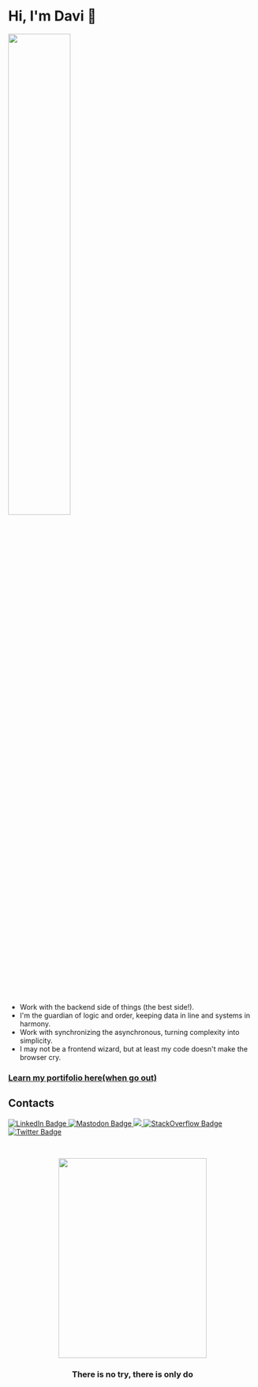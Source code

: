 # Hi, I'm Davi 🧙

<div id="header">
  <img src="https://gifs.eco.br/wp-content/uploads/2022/11/gifs-de-ragnarok-online-5.gif" style="width: 50%;">
</div>

- Work with the backend side of things (the best side!).
- I'm the guardian of logic and order, keeping data in line and systems in harmony.
- Work with synchronizing the asynchronous, turning complexity into simplicity.
- I may not be a frontend wizard, but at least my code doesn't make the browser cry.

### [Learn my portifolio here(when go out)](https://github.com/davi-canuto?tab=repositories)

## Contacts

<div id="badges">
  <a href="https://www.linkedin.com/in/davi-canuto-b10ab11b7/">
    <img src="https://img.shields.io/badge/LinkedIn-blue?style=for-the-badge&logo=linkedin&logoColor=white" alt="LinkedIn Badge"/>
  </a>
  <a href="https://mastodon.social/@davicanuto">
    <img src="https://img.shields.io/badge/Mastodon-6364FF?style=for-the-badge&logo=Mastodon&logoColor=white" alt="Mastodon Badge"/>
  </a>
  <a href="mailto:davicanutogregorio@gmail.com">
    <img src="https://img.shields.io/badge/-Gmail-%23333?style=for-the-badge&logo=gmail&logoColor=white" target="_blank">
  </a>
  <a href="https://stackoverflow.com/users/19248626/davi-gregorio">
    <img src="https://img.shields.io/badge/Stack_Overflow-FE7A16?style=for-the-badge&logo=stack-overflow&logoColor=white" alt="StackOverflow Badge"/>
  </a>
  <a href="https://twitter.com/davicanut0">
    <img src="https://img.shields.io/badge/Twitter-blue?style=for-the-badge&logo=twitter&logoColor=white" alt="Twitter Badge"/>
  </a>
</div>
<p>&nbsp;</p>
<div align="center">
  <!--
    Hello! if you're here, it means you're interested in how I created this stunning music card that displays the song I'm currently listening to.
    To dive deeper into the details and learn more about its development, feel free to visit the repository I've created for it.
    Simply follow this link -> (https://github.com/davi-canuto/davi-canuto-spotify-card).
  -->
  <p>
    <img width="300" height="405" src="https://davi-canuto-spotify-card.vercel.app/api/spotify-player">
  </p>

### There is no try, there is only do

</div>

